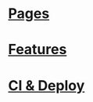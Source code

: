 




# [Pages](obsidian://open?vault=Bookd-Planning-Vault&file=Features%2FFeatures)

# [Features](obsidian://open?vault=Bookd-Planning-Vault&file=Features%2FFeatures)

# [CI & Deploy](obsidian://open?vault=Bookd-Planning-Vault&file=CI%20%26%20Deploy)

